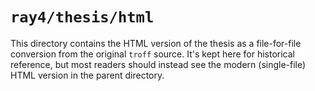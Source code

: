 `ray4/thesis/html`
====================================================================================================

This directory contains the HTML version of the thesis as a file-for-file conversion from the
original `troff` source. It's kept here for historical reference, but most readers should instead
see the modern (single-file) HTML version in the parent directory.

